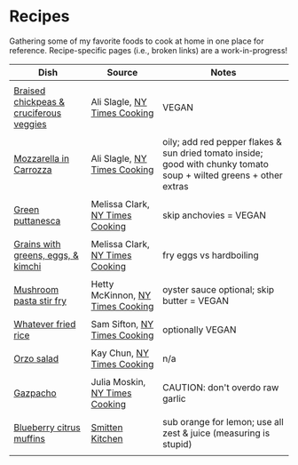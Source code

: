 # Recipes

Gathering some of my favorite foods to cook at home in one place for reference. Recipe-specific pages (i.e., broken links) are a work-in-progress!

| Dish | Source | Notes |
| ---- | ------ | ----- |
|      |        |       | <!-- 6/8/7 " " -->
| [Braised chickpeas & cruciferous veggies](./braised_chickpeas_cruciferous_veg.md) | Ali Slagle, [NY Times Cooking](https://cooking.nytimes.com/recipes/1019559-olive-oil-braised-chickpeas-and-broccoli-rabe) | VEGAN |
|      |        |       |
| [Mozzarella in Carrozza](./mozzarella_in_carrozza.md) | Ali Slagle, [NY Times Cooking](https://cooking.nytimes.com/recipes/1019683-mozzarella-in-carrozza-fried-mozzarella-sandwiches) | oily; add red pepper flakes & sun dried tomato inside; good with chunky tomato soup + wilted greens + other extras |
|      |        |       |
| [Green puttanesca](./green_puttanesca) | Melissa Clark, [NY Times Cooking](https://cooking.nytimes.com/recipes/1013619-pasta-with-green-puttanesca) | skip anchovies = VEGAN |
|      |        |       |
| [Grains with greens, eggs, & kimchi](./kimchi_grain_bowl.md) | Melissa Clark, [NY Times Cooking](https://cooking.nytimes.com/recipes/1016855-quinoa-and-rice-bowl-with-kale-kimchi-and-egg) | fry eggs vs hardboiling |
|      |        |       |
| [Mushroom pasta stir fry](./mushroom_pasta_stir_fry.md) | Hetty McKinnon, [NY Times Cooking](https://cooking.nytimes.com/recipes/1022121-mushroom-pasta-stir-fry) | oyster sauce optional; skip butter = VEGAN |
|      |        |       |
| [Whatever fried rice](./whatever_fried_rice.md) | Sam Sifton, [NY Times Cooking](https://cooking.nytimes.com/recipes/1020016-whatever-youve-got-fried-rice) | optionally VEGAN |
|      |        |       |
| [Orzo salad](./orzo_salad.md) | Kay Chun, [NY Times Cooking](https://cooking.nytimes.com/recipes/1022258-orzo-salad-with-peppers-and-feta) | n/a |
|      |        |       |
| [Gazpacho](./gazpacho.md) | Julia Moskin, [NY Times Cooking](https://cooking.nytimes.com/recipes/1017577-best-gazpacho) | CAUTION: don't overdo raw garlic |
|      |        |       |
| [Blueberry citrus muffins](./blueberry_citrus_muffins.md) | [Smitten Kitchen](https://smittenkitchen.com/2016/08/even-more-perfect-blueberry-muffins/) | sub orange for lemon; use all zest & juice (measuring is stupid) |
|      |        |       |

<!-- |      |        |       | -->
